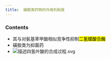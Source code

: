 ```yaml
---
title:  磺胺类药物的作用机制是
--- 
```


### Contents
- 其与对氨基苯甲酸相似竞争性抑制<mark>二氢蝶酸合酶</mark>
- 磺胺类为抑菌药
- ![描述四氢叶酸的合成过程.svg](/note-images/描述四氢叶酸的合成过程.svg)

